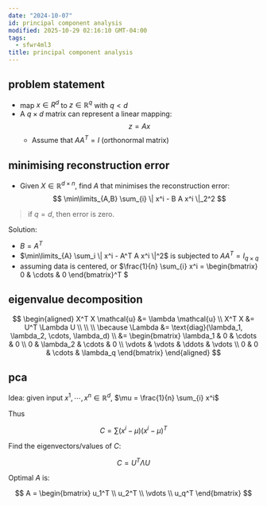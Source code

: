 ```yaml
---
date: "2024-10-07"
id: principal component analysis
modified: 2025-10-29 02:16:10 GMT-04:00
tags:
  - sfwr4ml3
title: principal component analysis
---
```


## problem statement

- map $x \in R^d$ to $z \in \mathbb{R}^q$ with $q < d$
- A $q \times d$ matrix can represent a linear mapping:
  $$
  z = Ax
  $$
  - Assume that $A A^T = I$ (orthonormal matrix)

## minimising reconstruction error

- Given $X \in \mathbb{R}^{d \times n}$, find $A$ that minimises the reconstruction error:
  $$
  \min\limits_{A,B} \sum_{i} \| x^i - B A x^i \|_2^2
  $$

> if $q=d$, then error is zero.

Solution:

- $B = A^T$
- $\min\limits_{A} \sum_i \| x^i - A^T A x^i \|^2$ is subjected to $A A^T = I_{q \times q}$
- assuming data is centered, or $\frac{1}{n} \sum\_{i} x^i = \begin{bmatrix} 0 & \cdots & 0 \end{bmatrix}^T $

## eigenvalue decomposition

$$
\begin{aligned}
X^T X \mathcal{u} &= \lambda \mathcal{u} \\
X^T X &= U^T \Lambda U \\
\\
\\
\because \Lambda &= \text{diag}(\lambda_1, \lambda_2, \cdots, \lambda_d) \\ &= \begin{bmatrix} \lambda_1 & 0 & \cdots & 0 \\
0 & \lambda_2 & \cdots & 0 \\
\vdots & \vdots & \ddots & \vdots \\
0 & 0 & \cdots & \lambda_q \end{bmatrix}
\end{aligned}
$$

## pca

Idea: given input $x^1, \cdots, x^n \in \mathbb{R}^d$, $\mu = \frac{1}{n} \sum_{i} x^i$

Thus

$$
C = \sum (x^i - \mu)(x^i - \mu)^T
$$

Find the eigenvectors/values of $C$:

$$
C = U^T \Lambda U
$$

Optimal $A$ is:

$$
A = \begin{bmatrix}
u_1^T \\
u_2^T \\
\vdots \\
u_q^T
\end{bmatrix}
$$
